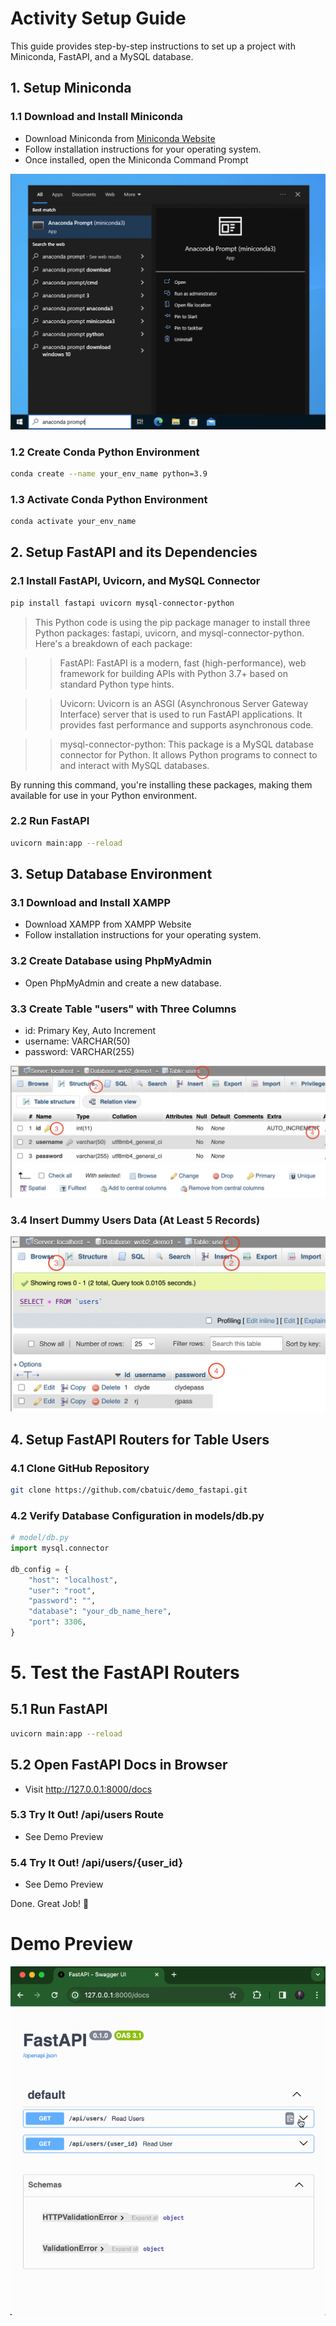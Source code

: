 # Activity Setup Guide

This guide provides step-by-step instructions to set up a project with Miniconda, FastAPI, and a MySQL database.

## 1. Setup Miniconda

### 1.1 Download and Install Miniconda
- Download Miniconda from [Miniconda Website](https://docs.conda.io/en/latest/miniconda.html)
- Follow installation instructions for your operating system.
- Once installed, open the Miniconda Command Prompt

![Demo Preview](https://raw.githubusercontent.com/cbatuic/demo_fastapi/main/fastapi_demo_1_1_1.png)

### 1.2 Create Conda Python Environment
```bash
conda create --name your_env_name python=3.9
```

### 1.3 Activate Conda Python Environment
```bash
conda activate your_env_name
```

## 2. Setup FastAPI and its Dependencies

### 2.1 Install FastAPI, Uvicorn, and MySQL Connector
```bash
pip install fastapi uvicorn mysql-connector-python
```
> This Python code is using the pip package manager to install three Python packages: fastapi, uvicorn, and mysql-connector-python. Here's a breakdown of each package:

>> FastAPI: FastAPI is a modern, fast (high-performance), web framework for building APIs with Python 3.7+ based on standard Python type hints.

>> Uvicorn: Uvicorn is an ASGI (Asynchronous Server Gateway Interface) server that is used to run FastAPI applications. It provides fast performance and supports asynchronous code.

>> mysql-connector-python: This package is a MySQL database connector for Python. It allows Python programs to connect to and interact with MySQL databases.

By running this command, you're installing these packages, making them available for use in your Python environment.
### 2.2 Run FastAPI
```bash
uvicorn main:app --reload
```

## 3. Setup Database Environment

### 3.1 Download and Install XAMPP
- Download XAMPP from XAMPP Website
- Follow installation instructions for your operating system.

### 3.2 Create Database using PhpMyAdmin
- Open PhpMyAdmin and create a new database.

### 3.3 Create Table "users" with Three Columns
- id: Primary Key, Auto Increment
- username: VARCHAR(50)
- password: VARCHAR(255)

![Demo Preview](https://raw.githubusercontent.com/cbatuic/demo_fastapi/main/fastapi_demo_3_3_1.png)

### 3.4 Insert Dummy Users Data (At Least 5 Records)

![Demo Preview](https://raw.githubusercontent.com/cbatuic/demo_fastapi/main/fastapi_demo_3_4_1.png)

## 4. Setup FastAPI Routers for Table Users

### 4.1 Clone GitHub Repository
```bash
git clone https://github.com/cbatuic/demo_fastapi.git
```

### 4.2 Verify Database Configuration in models/db.py
```python
# model/db.py
import mysql.connector

db_config = {
    "host": "localhost",
    "user": "root",
    "password": "",
    "database": "your_db_name_here",
    "port": 3306,
}
```

# 5. Test the FastAPI Routers

## 5.1 Run FastAPI
```bash
uvicorn main:app --reload
```

## 5.2 Open FastAPI Docs in Browser
- Visit http://127.0.0.1:8000/docs

### 5.3 Try It Out! /api/users Route
- See Demo Preview
  
### 5.4 Try It Out! /api/users/{user_id}
- See Demo Preview

Done. Great Job! 🎉

# Demo Preview

![Demo Preview](https://raw.githubusercontent.com/cbatuic/demo_fastapi/main/fastapi_demo_preview.gif)
